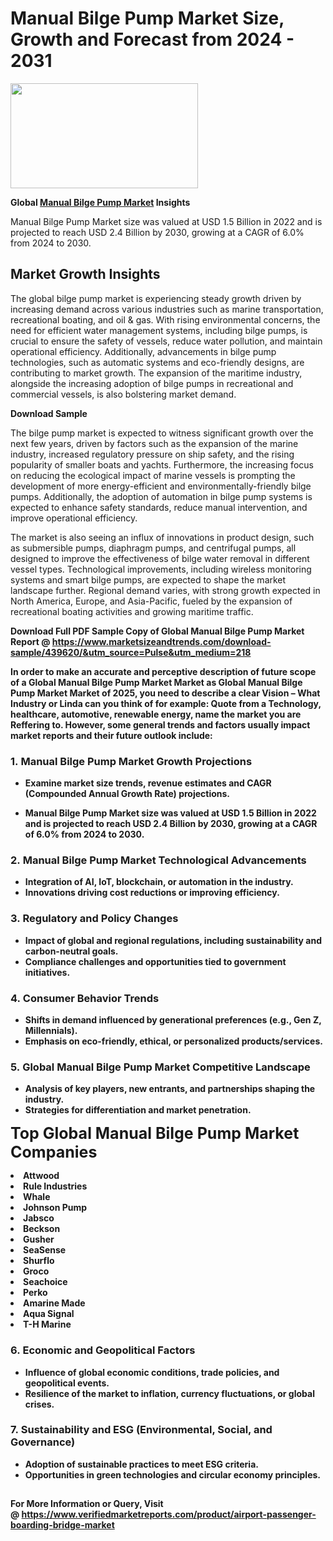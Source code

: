 <H1>Manual Bilge Pump Market Size, Growth and Forecast from 2024 - 2031</H1><img class="aligncenter size-medium wp-image-584254" src="https://thirdeyenews.in/wp-content/uploads/2024/09/Global-Market-Research-300x168.jpeg" alt="" width="300" height="168" /><p><strong>Global&nbsp;<a href="https://www.marketsizeandtrends.com/download-sample/439620/&amp;utm_source=Pulse&amp;utm_medium=218">Manual Bilge Pump Market</a> Insights</strong></p><p>Manual Bilge Pump Market size was valued at USD 1.5 Billion in 2022 and is projected to reach USD 2.4 Billion by 2030, growing at a CAGR of 6.0% from 2024 to 2030.</p><p><h2>Market Growth Insights</h2> <p>The global bilge pump market is experiencing steady growth driven by increasing demand across various industries such as marine transportation, recreational boating, and oil & gas. With rising environmental concerns, the need for efficient water management systems, including bilge pumps, is crucial to ensure the safety of vessels, reduce water pollution, and maintain operational efficiency. Additionally, advancements in bilge pump technologies, such as automatic systems and eco-friendly designs, are contributing to market growth. The expansion of the maritime industry, alongside the increasing adoption of bilge pumps in recreational and commercial vessels, is also bolstering market demand.</p> <p><strong>Download Sample</strong></p> <p>The bilge pump market is expected to witness significant growth over the next few years, driven by factors such as the expansion of the marine industry, increased regulatory pressure on ship safety, and the rising popularity of smaller boats and yachts. Furthermore, the increasing focus on reducing the ecological impact of marine vessels is prompting the development of more energy-efficient and environmentally-friendly bilge pumps. Additionally, the adoption of automation in bilge pump systems is expected to enhance safety standards, reduce manual intervention, and improve operational efficiency.</p> <p>The market is also seeing an influx of innovations in product design, such as submersible pumps, diaphragm pumps, and centrifugal pumps, all designed to improve the effectiveness of bilge water removal in different vessel types. Technological improvements, including wireless monitoring systems and smart bilge pumps, are expected to shape the market landscape further. Regional demand varies, with strong growth expected in North America, Europe, and Asia-Pacific, fueled by the expansion of recreational boating activities and growing maritime traffic.</p> <p><strong></p><p><span class=""><strong>Download Full PDF Sample Copy of Global Manual Bilge Pump Market Report</strong> @ <a href="https://www.marketsizeandtrends.com/download-sample/439620/&amp;utm_source=Pulse&amp;utm_medium=218" target="_blank">https://www.marketsizeandtrends.com/download-sample/439620/&amp;utm_source=Pulse&amp;utm_medium=218</a></span></p><p>In order to make an accurate and perceptive description of future scope of a Global&nbsp;Manual Bilge Pump Market Market as Global&nbsp;Manual Bilge Pump Market Market of 2025, you need to describe a clear Vision &ndash; What Industry or Linda can you think of for example: Quote from a Technology, healthcare, automotive, renewable energy, name the market you are Reffering to. However, some general trends and factors usually impact market reports and their future outlook include:</p><h3>1.&nbsp;<strong>Manual Bilge Pump Market Growth Projections</strong></h3><ul><li>Examine market size trends, revenue estimates and CAGR (Compounded Annual Growth Rate) projections.</li><li><p>Manual Bilge Pump Market size was valued at USD 1.5 Billion in 2022 and is projected to reach USD 2.4 Billion by 2030, growing at a CAGR of 6.0% from 2024 to 2030.</p></li></ul><h3>2.&nbsp;<strong>Manual Bilge Pump Market Technological Advancements</strong></h3><ul><li>Integration of AI, IoT, blockchain, or automation in the industry.</li><li>Innovations driving cost reductions or improving efficiency.</li></ul><h3>3.&nbsp;<strong>Regulatory and Policy Changes</strong></h3><ul><li>Impact of global and regional regulations, including sustainability and carbon-neutral goals.</li><li>Compliance challenges and opportunities tied to government initiatives.</li></ul><h3>4.&nbsp;<strong>Consumer Behavior Trends</strong></h3><ul><li>Shifts in demand influenced by generational preferences (e.g., Gen Z, Millennials).</li><li>Emphasis on eco-friendly, ethical, or personalized products/services.</li></ul><h3>5.&nbsp;<strong>Global Manual Bilge Pump Market Competitive Landscape</strong></h3><ul><li>Analysis of key players, new entrants, and partnerships shaping the industry.</li><li>Strategies for differentiation and market penetration.</li></ul><p data-pm-slice="1 1 []"><span style="color: inherit; font-family: inherit; font-size: 25px;">Top Global Manual Bilge Pump Market Companies</span></p><div class="" data-test-id=""><p><li>Attwood</li><li> Rule Industries</li><li> Whale</li><li> Johnson Pump</li><li> Jabsco</li><li> Beckson</li><li> Gusher</li><li> SeaSense</li><li> Shurflo</li><li> Groco</li><li> Seachoice</li><li> Perko</li><li> Amarine Made</li><li> Aqua Signal</li><li> T-H Marine</li></p></div><h3>6.&nbsp;<strong>Economic and Geopolitical Factors</strong></h3><ul><li>Influence of global economic conditions, trade policies, and geopolitical events.</li><li>Resilience of the market to inflation, currency fluctuations, or global crises.</li></ul><h3>7.&nbsp;<strong>Sustainability and ESG (Environmental, Social, and Governance)</strong></h3><ul><li>Adoption of sustainable practices to meet ESG criteria.</li><li>Opportunities in green technologies and circular economy principles.</li></ul><h2><strong style="font-size: 14px;">For More Information or Query, Visit @&nbsp;</strong><a style="background-color: #ffffff; font-size: 14px;" href="https://www.marketsizeandtrends.com/report/manual-bilge-pump-market/" target="_blank">https://www.verifiedmarketreports.com/product/airport-passenger-boarding-bridge-market</a></h2>
